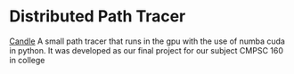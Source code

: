 # Distributed Path Tracer

[Candle](/github/background.png)
A small path tracer that runs in the gpu with the use of numba cuda in python. It was developed as our final project for our subject CMPSC 160 in college
